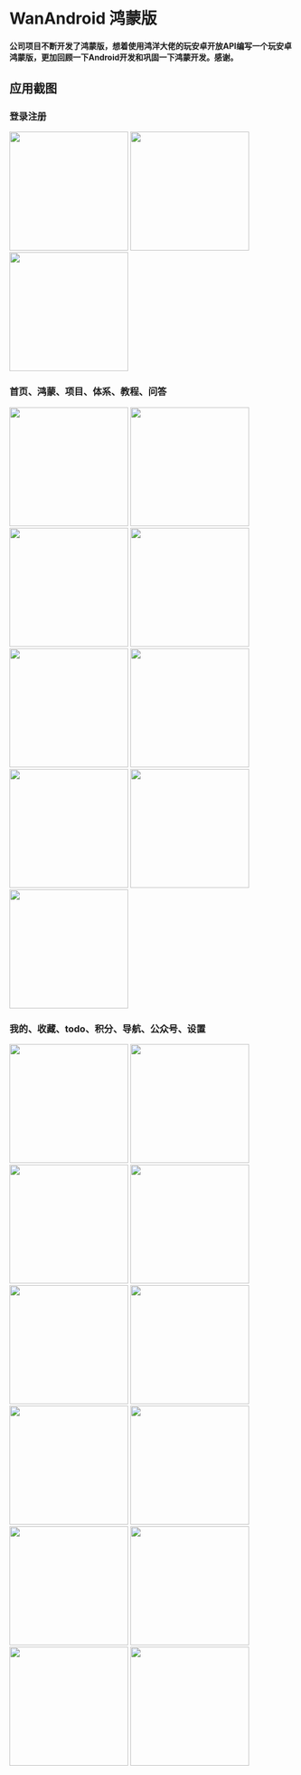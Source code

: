 # WanAndroid 鸿蒙版
#### 公司项目不断开发了鸿蒙版，想着使用鸿洋大佬的玩安卓开放API编写一个玩安卓 鸿蒙版，更加回顾一下Android开发和巩固一下鸿蒙开发。感谢。
## 应用截图
### 登录注册
<img src="https://github.com/zhq573524642/WanAndroidHmos/blob/master/appimage/1.jpg" width="210px">
<img src="https://github.com/zhq573524642/WanAndroidHmos/blob/master/appimage/2.jpg" width="210px">
<img src="https://github.com/zhq573524642/WanAndroidHmos/blob/master/appimage/3.jpg" width="210px">

### 首页、鸿蒙、项目、体系、教程、问答
<img src="https://github.com/zhq573524642/WanAndroidHmos/blob/master/appimage/4.jpg" width="210px">
<img src="https://github.com/zhq573524642/WanAndroidHmos/blob/master/appimage/5.jpg" width="210px">
<img src="https://github.com/zhq573524642/WanAndroidHmos/blob/master/appimage/6.jpg" width="210px">
<img src="https://github.com/zhq573524642/WanAndroidHmos/blob/master/appimage/7.jpg" width="210px">
<img src="https://github.com/zhq573524642/WanAndroidHmos/blob/master/appimage/8.jpg" width="210px">
<img src="https://github.com/zhq573524642/WanAndroidHmos/blob/master/appimage/9.jpg" width="210px">
<img src="https://github.com/zhq573524642/WanAndroidHmos/blob/master/appimage/10.jpg" width="210px">
<img src="https://github.com/zhq573524642/WanAndroidHmos/blob/master/appimage/11.jpg" width="210px">
<img src="https://github.com/zhq573524642/WanAndroidHmos/blob/master/appimage/12.jpg" width="210px">

### 我的、收藏、todo、积分、导航、公众号、设置
<img src="https://github.com/zhq573524642/WanAndroidHmos/blob/master/appimage/13.jpg" width="210px">
<img src="https://github.com/zhq573524642/WanAndroidHmos/blob/master/appimage/14.jpg" width="210px">
<img src="https://github.com/zhq573524642/WanAndroidHmos/blob/master/appimage/15.jpg" width="210px">
<img src="https://github.com/zhq573524642/WanAndroidHmos/blob/master/appimage/16.jpg" width="210px">
<img src="https://github.com/zhq573524642/WanAndroidHmos/blob/master/appimage/17.jpg" width="210px">
<img src="https://github.com/zhq573524642/WanAndroidHmos/blob/master/appimage/18.jpg" width="210px">
<img src="https://github.com/zhq573524642/WanAndroidHmos/blob/master/appimage/19.jpg" width="210px">
<img src="https://github.com/zhq573524642/WanAndroidHmos/blob/master/appimage/20.jpg" width="210px">
<img src="https://github.com/zhq573524642/WanAndroidHmos/blob/master/appimage/21.jpg" width="210px">
<img src="https://github.com/zhq573524642/WanAndroidHmos/blob/master/appimage/22.jpg" width="210px">
<img src="https://github.com/zhq573524642/WanAndroidHmos/blob/master/appimage/23.jpg" width="210px">
<img src="https://github.com/zhq573524642/WanAndroidHmos/blob/master/appimage/24.jpg" width="210px">



